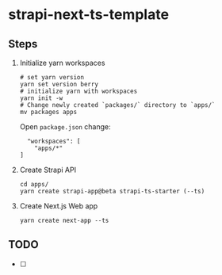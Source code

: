 # strapi-next-ts-template

## Steps
1. Initialize yarn workspaces
    ```shell
    # set yarn version
    yarn set version berry
    # initialize yarn with workspaces
    yarn init -w
    # Change newly created `packages/` directory to `apps/`
    mv packages apps
    ```
    Open `package.json` change:
    ```
      "workspaces": [
        "apps/*"
    ]
    ```
2. Create Strapi API
    ```shell
    cd apps/
    yarn create strapi-app@beta strapi-ts-starter (--ts)
    ```
3. Create Next.js Web app
    ```shell
    yarn create next-app --ts
    ```


## TODO
- [ ] 